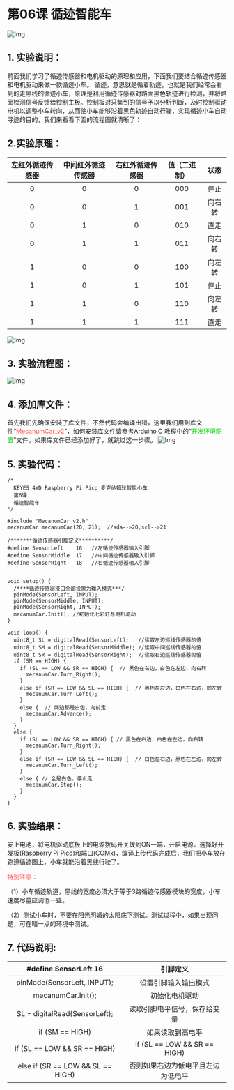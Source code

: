 # 第06课 循迹智能车
![Img](./media/4275e4282a1dfe4fb2c903c5d97e9310.png)

## 1. 实验说明：
前面我们学习了循迹传感器和电机驱动的原理和应用，下面我们要结合循迹传感器和电机驱动来做一款循迹小车。
循迹，意思就是循着轨迹，也就是我们经常会看到的走黑线的循迹小车，原理是利用循迹传感器对路面黑色轨迹进行检测，并将路面检测信号反馈给控制主板。控制板对采集到的信号予以分析判断，及时控制驱动电机以调整小车转向，从而使小车能够沿着黑色轨迹自动行驶，实现循迹小车自动寻迹的目的，我们来看看下面的流程图就清晰了：

## 2.实验原理：
|左红外循迹传感器|中间红外循迹传感器|右红外循迹传感器|值（二进制）|状态|
| :--: | :--: |:--:| :--: | :--: |
|0|0|0|000|停止|
|0|0|1|001|向右转|
|0|1|0|010|直走|
|0|1|1|011|向右转|
|1|0|0|100|向左转|
|1|0|1|101|停止|
|1|1|0|110|向左转|
|1|1|1|111|直走|
![Img](./media/7bfb9ae6fe1d353e6733bde24968bb48.png)

## 3. 实验流程图：
![Img](./media/4449e40158a142f52e7270873d87fed1.png)

## 4. 添加库文件：
首先我们先确保安装了库文件，不然代码会编译出错，这里我们用到库文件“<span style="color: rgb(255, 76, 65);">MecanumCar_v2</span>”，如何安装库文件请参考Arduino C 教程中的“<span style="color: rgb(0, 209, 0);">开发环境配置</span>”文件。如果库文件已经添加好了，就跳过这一步骤。
![Img](./media/b1b60f9edaa8f26ecf2534f1e0be73aa.png)

## 5. 实验代码：

```
/*
  KEYES 4WD Raspberry Pi Pico 麦克纳姆轮智能小车
  第6课
  循迹智能车
*/

#include "MecanumCar_v2.h"
mecanumCar mecanumCar(20, 21);  //sda-->20,scl-->21

/*******循迹传感器引脚定义**********/
#define SensorLeft    16   //左循迹传感器输入引脚
#define SensorMiddle  17   //中间循迹传感器输入引脚
#define SensorRight   18   //右循迹传感器输入引脚


void setup() {
  /****循迹传感器接口全部设置为输入模式***/
  pinMode(SensorLeft, INPUT);
  pinMode(SensorMiddle, INPUT);
  pinMode(SensorRight, INPUT);
  mecanumCar.Init(); //初始化七彩灯与电机驱动
}

void loop() {
  uint8_t SL = digitalRead(SensorLeft);   //读取左边巡线传感器的值
  uint8_t SM = digitalRead(SensorMiddle); //读取中间巡线传感器的值
  uint8_t SR = digitalRead(SensorRight);  //读取右边巡线传感器的值
  if (SM == HIGH) {
    if (SL == LOW && SR == HIGH) {  // 黑色在右边，白色在左边，向右转
      mecanumCar.Turn_Right();
    }
    else if (SR == LOW && SL == HIGH) {  // 黑色在左边，白色在右边，向左转
      mecanumCar.Turn_Left();
    }
    else {  // 两边都是白色，向前走
      mecanumCar.Advance();
    }
  }
  else {
    if (SL == LOW && SR == HIGH) { // 黑色在右边，白色在左边，向右转
      mecanumCar.Turn_Right();
    }
    else if (SR == LOW && SL == HIGH) {  // 白色在右边，黑色在左边，向左转
      mecanumCar.Turn_Left();
    }
    else { // 全是白色，停止走
      mecanumCar.Stop();
    }
  }
}
```

## 6. 实验结果：
安上电池，将电机驱动底板上的电源拨码开关拨到ON一端，开启电源。选择好开发板(Raspberry Pi Pico)和端口(COMx)，编译上传代码完成后，我们把小车放在跑道循迹图上，小车就能沿着黑线行驶了。

<span style="color: rgb(255, 76, 65);">特别注意：</span>

（1）小车循迹轨道，黑线的宽度必须大于等于3路循迹传感器模块的宽度，小车速度尽量应调低一些。

（2）测试小车时，不要在阳光明媚的太阳底下测试。测试过程中，如果出现问题，可在暗一点的环境中测试。

## 7. 代码说明: 
| #define SensorLeft 16 | 引脚定义 |
| :--: | :--: |
| pinMode(SensorLeft, INPUT);  | 设置引脚输入输出模式 |
| mecanumCar.Init(); | 初始化电机驱动 |
| SL = digitalRead(SensorLeft); | 读取引脚电平信号，保存给变量 |
| if (SM == HIGH) | 如果读取到高电平 |
| if (SL == LOW && SR == HIGH) | if (SL == LOW && SR == HIGH) |
|else if (SR == LOW && SL == HIGH)|否则如果右边为低电平且左边为低电平|






